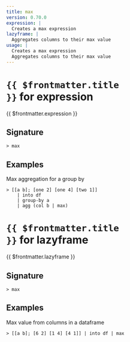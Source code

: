 ```yaml
---
title: max
version: 0.70.0
expression: |
  Creates a max expression
lazyframe: |
  Aggregates columns to their max value
usage: |
  Creates a max expression
  Aggregates columns to their max value
---
```


# <code>{{ $frontmatter.title }}</code> for expression

<div class='command-title'>{{ $frontmatter.expression }}</div>

## Signature

```> max ```

## Examples

Max aggregation for a group by
```shell
> [[a b]; [one 2] [one 4] [two 1]]
    | into df
    | group-by a
    | agg (col b | max)
```

# <code>{{ $frontmatter.title }}</code> for lazyframe

<div class='command-title'>{{ $frontmatter.lazyframe }}</div>

## Signature

```> max ```

## Examples

Max value from columns in a dataframe
```shell
> [[a b]; [6 2] [1 4] [4 1]] | into df | max
```

